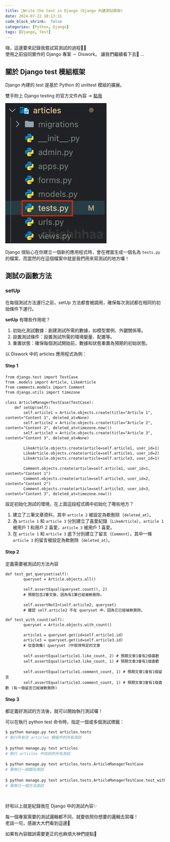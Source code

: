 ```yaml
---
title: 📄Write the test in Django (Django 內建測試框架)
date: 2024-07-22 18:13:31
code_block_shrink:  false
categories: [Python, Django]
tags: [Django, Test]
---
```

嗨，這邊要來記錄我嘗試寫測試的過程🙌🏻  
使用之前協同實作的 Django 專案 － Diswork。
讓我們繼續看下去👀 ...
<!-- more -->

## 關於 Django test 模組框架
Django 內建的 test 是基於 Python 的 unittest 模組的擴展。

雙手附上 Django testing 的官方文件內容 -> [點我](https://docs.djangoproject.com/en/5.0/topics/testing/overview/#running-tests)

![tests](https://github.com/chiehhhaa/picx-images-hosting/raw/master/tests.7ljw11bw2k.webp)

Django 很貼心在你建立一個新的應用程式時，會在裡面生成一個名為 `tests.py` 的檔案，而當然的在這個檔案中就是我們用來寫測試的地方囉！

## 測試の函數方法

### setUp
在每個測試方法運行之前，setUp 方法都會被調用，確保每次測試都在相同的初始條件下運行。

**setUp** 有哪些作用呢？
1. 初始化測試數據：創建測試所需的數據，如模型實例、外鍵關係等。
2. 設置測試條件：設置測試所需的環境變量、配置等。
3. 重置狀態：確保每個測試開始前，數據和狀態重置為預期的初始狀態。

以 Diswork 中的 articles 應用程式為例：
#### Step 1
```python=
from django.test import TestCase
from .models import Article, LikeArticle
from comments.models import Comment
from django.utils import timezone

class ArticleManagerTestCase(TestCase):
    def setUp(self):
        self.article1 = Article.objects.create(title="Article 1", content="Content 1", deleted_at=None)
        self.article2 = Article.objects.create(title="Article 2", content="Content 2", deleted_at=timezone.now())
        self.article3 = Article.objects.create(title="Article 3", content="Content 3", deleted_at=None)

        LikeArticle.objects.create(article=self.article1, user_id=1)
        LikeArticle.objects.create(article=self.article1, user_id=2)
        LikeArticle.objects.create(article=self.article3, user_id=1)

        Comment.objects.create(article=self.article1, user_id=1, content="Content 1")
        Comment.objects.create(article=self.article3, user_id=2, content="Content 2")
        Comment.objects.create(article=self.article3, user_id=3, content="Content 3", deleted_at=timezone.now())
```

設定初始化測試的環境，在上面這段程式碼中初始化了哪些地方？

1. 建立了三筆文章資料，其中 `article 2` 被設定為軟刪除（`deleted_at`）。
2. 為 `article 1` 和 `article 3` 分別建立了喜愛紀錄（`LikeArticle`），`article 1` 被用戶 1 和用戶 2 喜愛，`article 3` 被用戶 1 喜愛。
3. 在 `article 1` 和 `article 3` 底下分別建立了留言（`Comment`），其中一條 `article 3` 的留言被設定為軟刪除（`deleted_at`）。

#### Step 2
定義需要被測試的方法內容
```python=
def test_get_queryset(self):
        queryset = Article.objects.all()
        
        self.assertEqual(queryset.count(), 2) 
        # 預期包含2筆文章，因為有1筆已經被軟刪除。
        
        self.assertNotIn(self.article2, queryset) 
        # 確認 self.article2 不在 queryset 中，因為它已經被軟刪除。
```
```python=
def test_with_count(self):
        queryset = Article.objects.with_count()
        
        article1 = queryset.get(id=self.article1.id)
        article3 = queryset.get(id=self.article3.id)
        # 從查詢集( queryset )中取得特定的文章

        self.assertEqual(article1.like_count, 2) # 預期文章1會有2個喜歡
        self.assertEqual(article3.like_count, 1) # 預期文章3會有1個喜歡

        self.assertEqual(article1.comment_count, 1) # 預期文章1會有1個留言 
        self.assertEqual(article3.comment_count, 1) # 預期文章3會有1個喜歡 (有一個留言已經被軟刪除)
```

#### Step 3

都定義好測試的方法後，就可以開始執行測試囉！

可以在執行 python test 命令時，指定一個或多個測試標籤：

```python
$ python manage.py test articles.tests
# 執行所有在 articles 模組中的所有測試

$ python manage.py test articles
# 執行 articles 中找到的所有測試

$ python manage.py test articles.tests.ArticleManagerTestCase
# 單執行一個類別測試

$ python manage.py test articles.tests.ArticleManagerTestCase.test_with_count
# 單執行一個方法測試
```
<br/>

好啦以上就是紀錄我在 Django 中的測試內容✨

每一個專案需要的測試邏輯都不同，就要依照你想要的邏輯去寫囉！
<br/>
老話一句，感謝大大們看到這邊🥹

如果有內容錯誤需要更正的也麻煩大神們提點🫡



